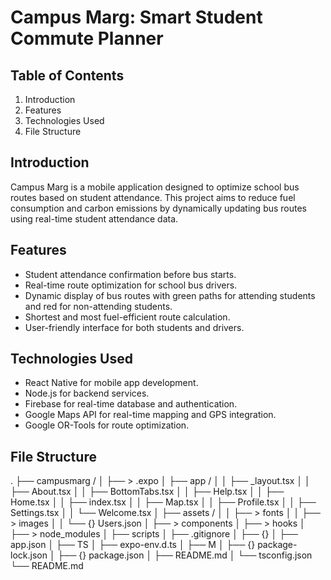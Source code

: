 # Campus Marg: Smart Student Commute Planner

## Table of Contents
1. Introduction
2. Features
3. Technologies Used
4. File Structure

## Introduction
Campus Marg is a mobile application designed to optimize school bus routes based on student attendance. This project aims to reduce fuel consumption and carbon emissions by dynamically updating bus routes using real-time student attendance data.

## Features
- Student attendance confirmation before bus starts.
- Real-time route optimization for school bus drivers.
- Dynamic display of bus routes with green paths for attending students and red for non-attending students.
- Shortest and most fuel-efficient route calculation.
- User-friendly interface for both students and drivers.

## Technologies Used
- React Native for mobile app development.
- Node.js for backend services.
- Firebase for real-time database and authentication.
- Google Maps API for real-time mapping and GPS integration.
- Google OR-Tools for route optimization.

## File Structure
.
├── campusmarg /
│   ├── > .expo 
│   ├── app /
│   │   ├── _layout.tsx 
│   │   ├── About.tsx 
│   │   ├── BottomTabs.tsx 
│   │   ├── Help.tsx 
│   │   ├── Home.tsx 
│   │   ├── index.tsx 
│   │   ├── Map.tsx 
│   │   ├── Profile.tsx 
│   │   ├── Settings.tsx 
│   │   └── Welcome.tsx 
│   ├── assets /
│   │   ├── > fonts 
│   │   ├── > images 
│   │   └── {} Users.json 
│   ├── > components 
│   ├── > hooks 
│   ├── > node_modules 
│   ├── scripts 
│   ├── .gitignore 
│   ├── {} 
│   ├── app.json 
│   ├── TS 
│   ├── expo-env.d.ts 
│   ├── M 
│   ├── {} package-lock.json 
│   ├── {} package.json 
│   ├── README.md 
│   └── tsconfig.json 
└── README.md
